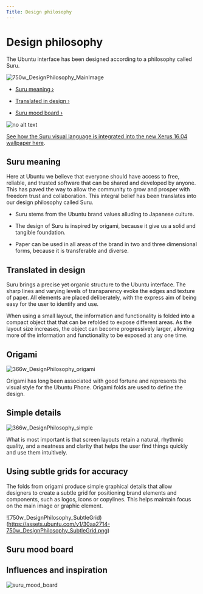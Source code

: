 ```yaml
---
Title: Design philosophy
---
```


# Design philosophy

The Ubuntu interface has been designed according to a philosophy called Suru.

![750w_DesignPhilosophy_MainImage](https://assets.ubuntu.com/v1/c69e1015-750w_DesignPhilosophy_MainImage.png)

-  [Suru meaning &rsaquo;](#suru-meaning)

-  [Translated in design &rsaquo;](#translated-in-design)

-  [Suru mood board &rsaquo;](#suru-mood-board)

![no alt text](https://assets.ubuntu.com/v1/75f60d24-link_external.png)

[See how the Suru visual language is integrated into the new Xerus 16.04 wallpaper here](https://design.canonical.com/2016/04/wallpaper-design-for-xenial-xerus-16-04/).

## Suru meaning

Here at Ubuntu we believe that everyone should have access to free, reliable, and trusted software that can be shared and developed by anyone. This has paved the way to allow the community to grow and prosper with freedom trust and collaboration. This integral belief has been translates into our design philosophy called Suru.

- Suru stems from the Ubuntu brand values alluding to Japanese culture.

- The design of Suru is inspired by origami, because it give us a solid and tangible foundation.

- Paper can be used in all areas of the brand in two and three dimensional forms, because it is transferable and diverse.

## Translated in design

Suru brings a precise yet organic structure to the Ubuntu interface. The sharp lines and varying levels of transparency evoke the edges and texture of paper. All elements are placed deliberately, with the express aim of being easy for the user to identify and use.

When using a small layout, the information and functionality is folded into a compact object that that can be refolded to expose different areas. As the layout size increases, the object can become progressively larger, allowing more of the information and functionality to be exposed at any one time.

## Origami

![366w_DesignPhilosophy_origami](https://assets.ubuntu.com/v1/84d9a3f0-366w_DesignPhilosophy_origami.png)

Origami has long been associated with good fortune and represents the visual style for the Ubuntu Phone. Origami folds are used to define the design.

## Simple details

![366w_DesignPhilosophy_simple](https://assets.ubuntu.com/v1/6b3e4bcc-366w_DesignPhilosophy_simple.png)

What is most important is that screen layouts retain a natural, rhythmic quality, and a neatness and clarity that helps the user find things quickly and use them intuitively.

## Using subtle grids for accuracy

The folds from origami produce simple graphical details that allow designers to create a subtle grid for positioning brand elements and components, such as logos, icons or copylines. This helps maintain focus on the main image or graphic element.

![750w_DesignPhilosophy_SubtleGrid)(https://assets.ubuntu.com/v1/30aa2714-750w_DesignPhilosophy_SubtleGrid.png)

## Suru mood board

## Influences and inspiration

![suru_mood_board](https://assets.ubuntu.com/v1/b4694cb5-suru_mood_board.png)
